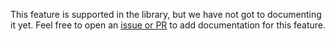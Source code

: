 This feature is supported in the library, but we have not got to documenting it yet. Feel free to open an [issue or PR](https://github.com/demystifyfp/FsToolkit.ErrorHandling) to add documentation for this feature.
